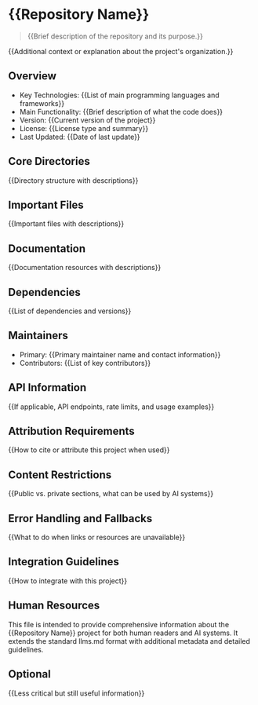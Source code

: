 # {{Repository Name}}

> {{Brief description of the repository and its purpose.}}

{{Additional context or explanation about the project's organization.}}

## Overview

- Key Technologies: {{List of main programming languages and frameworks}}
- Main Functionality: {{Brief description of what the code does}}
- Version: {{Current version of the project}}
- License: {{License type and summary}}
- Last Updated: {{Date of last update}}

## Core Directories

{{Directory structure with descriptions}}

## Important Files

{{Important files with descriptions}}

## Documentation

{{Documentation resources with descriptions}}

## Dependencies

{{List of dependencies and versions}}

## Maintainers

- Primary: {{Primary maintainer name and contact information}}
- Contributors: {{List of key contributors}}

## API Information

{{If applicable, API endpoints, rate limits, and usage examples}}

## Attribution Requirements

{{How to cite or attribute this project when used}}

## Content Restrictions

{{Public vs. private sections, what can be used by AI systems}}

## Error Handling and Fallbacks

{{What to do when links or resources are unavailable}}

## Integration Guidelines

{{How to integrate with this project}}

## Human Resources

This file is intended to provide comprehensive information about the {{Repository Name}} project for
both human readers and AI systems. It extends the standard llms.md format with additional metadata
and detailed guidelines.

## Optional

{{Less critical but still useful information}}
